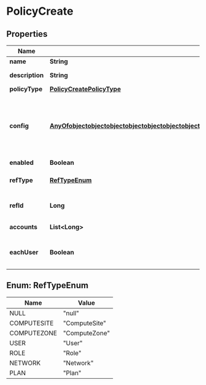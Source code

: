 

# PolicyCreate

## Properties

Name | Type | Description | Notes
------------ | ------------- | ------------- | -------------
**name** | **String** | A name for the policy | 
**description** | **String** | A description for the policy |  [optional]
**policyType** | [**PolicyCreatePolicyType**](PolicyCreatePolicyType.md) |  | 
**config** | [**AnyOfobjectobjectobjectobjectobjectobjectobjectobjectobjectobjectobjectobjectobjectobjectobjectobjectobjectobjectobjectobjectobjectobjectobjectobjectobjectobjectobjectobjectobjectobject**](AnyOfobjectobjectobjectobjectobjectobjectobjectobjectobjectobjectobjectobjectobjectobjectobjectobjectobjectobjectobjectobjectobjectobjectobjectobjectobjectobjectobjectobjectobjectobject.md) | A map of config values. The expected values vary by policy type. See &#x60;Retrieves all Policy Types&#x60; endpoint for &#x60;fieldName&#x60;(s) of required options. | 
**enabled** | **Boolean** | Set to false to disable |  [optional]
**refType** | [**RefTypeEnum**](#RefTypeEnum) | Scope object type.  If none specified, will default to Global (null) |  [optional]
**refId** | **Long** | Scope object ID (&#x60;group&#x60;,&#x60;cloud&#x60;,&#x60;user&#x60;, etc) |  [optional]
**accounts** | **List&lt;Long&gt;** | Array of tenants to scope the policy to |  [optional]
**eachUser** | **Boolean** | Apply individually to each user in role.  Only when &#x60;refType&#x60; equals &#x60;Role&#x60; |  [optional]



## Enum: RefTypeEnum

Name | Value
---- | -----
NULL | &quot;null&quot;
COMPUTESITE | &quot;ComputeSite&quot;
COMPUTEZONE | &quot;ComputeZone&quot;
USER | &quot;User&quot;
ROLE | &quot;Role&quot;
NETWORK | &quot;Network&quot;
PLAN | &quot;Plan&quot;



